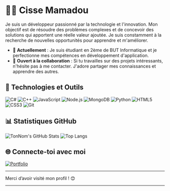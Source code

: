 # 👨‍💻 Cisse Mamadou

Je suis un développeur passionné par la technologie et l'innovation. Mon objectif est de résoudre des problèmes complexes et de concevoir des solutions qui apportent une réelle valeur ajoutée. Je suis constamment à la recherche de nouvelles opportunités pour apprendre et m'améliorer.

- 🌱 **Actuellement** : Je suis étudiant en 2ème de BUT Informatique et je perfectionne mes compétences en développement d'application.
- 🤝 **Ouvert à la collaboration** : Si tu travailles sur des projets intéressants, n'hésite pas à me contacter. J'adore partager mes connaissances et apprendre des autres.

## 🔧 Technologies et Outils
![C#](https://img.shields.io/badge/C%23-239120?style=for-the-badge&logo=c-sharp&logoColor=white)
![C++](https://img.shields.io/badge/C++-00599C?style=for-the-badge&logo=cplusplus&logoColor=white)
![JavaScript](https://img.shields.io/badge/JavaScript-F7DF1E?style=for-the-badge&logo=javascript&logoColor=black)
![Node.js](https://img.shields.io/badge/Node.js-339933?style=for-the-badge&logo=nodedotjs&logoColor=white)
![MongoDB](https://img.shields.io/badge/MongoDB-47A248?style=for-the-badge&logo=mongodb&logoColor=white)
![Python](https://img.shields.io/badge/-Python-3776AB?style=for-the-badge&logo=python&logoColor=white)
![HTML5](https://img.shields.io/badge/-HTML5-E34F26?style=for-the-badge&logo=html5&logoColor=white)
![CSS3](https://img.shields.io/badge/-CSS3-1572B6?style=for-the-badge&logo=css3&logoColor=white)
![Git](https://img.shields.io/badge/-Git-F05032?style=for-the-badge&logo=git&logoColor=white)


## 📊 Statistiques GitHub
![TonNom's GitHub Stats](https://github-readme-stats.vercel.app/api?username=Neptune2k21&show_icons=true&theme=radical) ![Top Langs](https://github-readme-stats.vercel.app/api/top-langs/?username=Neptune2k21&layout=compact&langs_count=6&theme=radical)

## 🌐 Connecte-toi avec moi

[![Portfolio](https://img.shields.io/badge/Portfolio-Visiter-orange?style=for-the-badge)](https://tonportfolio.com)

---

Merci d’avoir visité mon profil ! 😊

---
